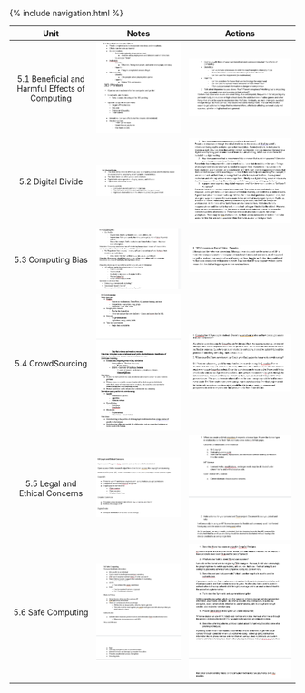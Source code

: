 {% include navigation.html %}

| Unit | Notes | Actions  |
| :-: |  :----: |  :---: |
| 5.1 Beneficial and Harmful Effects of Computing | <img width="828" alt="image" src="https://github.com/peacekeeper6/Jun-CSP-Project/blob/gh-pages/assets/5.1notes.PNG?raw=true"> | <img width="992" alt="image" src="https://github.com/peacekeeper6/Jun-CSP-Project/blob/gh-pages/assets/5.1actions.PNG?raw=true">|
| 5.2 Digital Divide  | <img width="699" alt="image" src="https://github.com/peacekeeper6/Jun-CSP-Project/blob/gh-pages/assets/5.2notes.PNG?raw=true">    | <img width="959" alt="image" src="https://github.com/peacekeeper6/Jun-CSP-Project/blob/gh-pages/assets/5.2actions.PNG?raw=true">|
| 5.3 Computing Bias | <img src="https://github.com/peacekeeper6/Jun-CSP-Project/blob/gh-pages/assets/5.3notes.PNG?raw=true"> | <img src="https://github.com/peacekeeper6/Jun-CSP-Project/blob/gh-pages/assets/5.3actions.PNG?raw=true">
| 5.4 CrowdSourcing | <img src="https://github.com/peacekeeper6/Jun-CSP-Project/blob/gh-pages/assets/5.4notes.PNG?raw=true"> | <img src="https://github.com/peacekeeper6/Jun-CSP-Project/blob/gh-pages/assets/5.4actions.PNG?raw=true">
| 5.5 Legal and Ethical Concerns | <img src="https://github.com/peacekeeper6/Jun-CSP-Project/blob/gh-pages/assets/5.5notes.PNG?raw=true"> | <img src="https://github.com/peacekeeper6/Jun-CSP-Project/blob/gh-pages/assets/5.5actions.PNG?raw=true">
| 5.6 Safe Computing | <img src="https://github.com/peacekeeper6/Jun-CSP-Project/blob/gh-pages/assets/5.6notes.PNG?raw=true"> | <img src="https://github.com/peacekeeper6/Jun-CSP-Project/blob/gh-pages/assets/5.6actions.PNG?raw=true">

